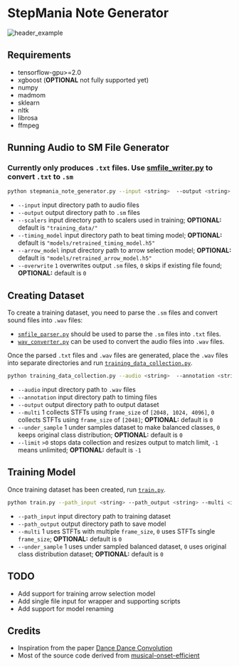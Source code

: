 # StepMania Note Generator
![header_example](https://github.com/cpuguy96/stepmania-note-generator/blob/master/imgs/header_example.gif)

## Requirements

* tensorflow-gpu>=2.0
* xgboost (**OPTIONAL** not fully supported yet)
* numpy
* madmom
* sklearn
* nltk
* librosa
* ffmpeg

## Running Audio to SM File Generator
### Currently only produces `.txt` files. Use [smfile_writer.py](https://github.com/jhaco/SMFile_Writer) to convert `.txt` to `.sm`
```bash
python stepmania_note_generator.py --input <string>  --output <string> -- scalers <string> --timing_model <string> --arrow_model <string> --overwrite <int>
```
* `--input` input directory path to audio files
* `--output` output directory path to `.sm` files
* `--scalers` input directory path to scalers used in training; **OPTIONAL:** default is `"training_data/"`
* `--timing_model` input directory path to beat timing model; **OPTIONAL:** default is `"models/retrained_timing_model.h5"`
* `--arrow_model` input directory path to arrow selection model; **OPTIONAL:** default is `"models/retrained_arrow_model.h5"`
* `--overwrite` `1` overwrites output `.sm` files, `0` skips if existing file found; **OPTIONAL:** default is `0`



## Creating Dataset
To create a training dataset, you need to parse the `.sm` files and convert sound files into `.wav` files: 
* [`smfile_parser.py`](https://github.com/jhaco/SMFile_Parser) should be used to parse the `.sm` files into `.txt` files. 
* [`wav_converter.py`](https://github.com/cpuguy96/stepmania-note-generator/blob/master/wrapper_scripts/wav_converter.py) can be used to convert the audio files into `.wav` files.

Once the parsed `.txt` files and `.wav` files are generated, place the `.wav` files into separate directories and run [`training_data_collection.py`](https://github.com/cpuguy96/stepmania-note-generator/blob/master/data_collection/training_data_collection.py).

```bash
python training_data_collection.py --audio <string>  --annotation <string> --output <string> --multi <int> --under_sample <int> --limit <int>
```
* `--audio` input directory path to `.wav` files
* `--annotation` input directory path to timing files
* `--output` output directory path to output dataset
* `--multi` 1 collects STFTs using `frame_size` of `[2048, 1024, 4096]`, `0` collects STFTs using `frame_size` of `[2048]`; **OPTIONAL:** default is `0`
* `--under_sample` 1 under samples dataset to make balanced classes, `0` keeps original class distribution; **OPTIONAL:** default is `0`
* `--limit` `>0` stops data collection and resizes output to match limit, `-1` means unlimited; **OPTIONAL:** default is `-1`

## Training Model
Once training dataset has been created, run [`train.py`](https://github.com/cpuguy96/stepmania-note-generator/blob/master/training_scripts/train.py).
```bash
python train.py --path_input <string> --path_output <string> --multi <int> --under_sample <int>
```
* `--path_input` input directory path to training dataset
* `--path_output` output directory path to save model 
* `--multi` 1 uses STFTs with multiple `frame_size`, `0` uses STFTs single `frame_size`; **OPTIONAL:** default is `0`
* `--under_sample` 1 uses under sampled balanced dataset, `0` uses original class distribution dataset; **OPTIONAL:** default is `0`

## TODO
* Add support for training arrow selection model
* Add single file input for wrapper and supporting scripts
* Add support for model renaming


## Credits
* Inspiration from the paper [Dance Dance Convolution](https://arxiv.org/pdf/1703.06891.pdf)
* Most of the source code derived from [musical-onset-efficient](https://github.com/ronggong/musical-onset-efficient)
